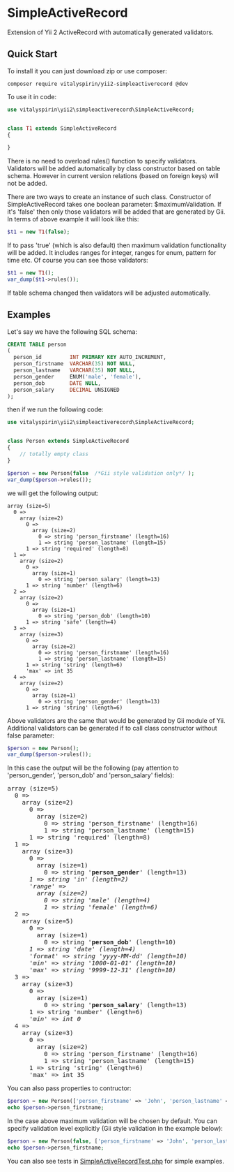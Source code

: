 # SimpleActiveRecord

Extension of Yii 2 ActiveRecord with automatically generated validators.

## Quick Start

To install it you can just download zip or use composer:
```
composer require vitalyspirin/yii2-simpleactiverecord @dev
```

To use it in code:

```php
use vitalyspirin\yii2\simpleactiverecord\SimpleActiveRecord;


class T1 extends SimpleActiveRecord
{
    
}
```

There is no need to overload rules() function to specify validators. Validators will be added automatically by 
class constructor based on table schema. However in current version relations (based on foreign keys) will not be added.

There are two ways to create an instance of such class. Constructor of SimpleActiveRecord takes one boolean parameter: 
$maximumValidation. If it's 'false' then only those validators will be added that are generated by Gii. In terms of above 
example it will look like this:

```php
$t1 = new T1(false);
```

If to pass 'true' (which is also default) then maximum validation functionality will be added. It includes ranges for integer, 
ranges for enum, pattern for time etc. Of course you can see those validators:

```php
$t1 = new T1();
var_dump($t1->rules());
```

If table schema changed then validators will be adjusted automatically.

## Examples

Let's say we have the following SQL schema:
```sql
CREATE TABLE person
(
  person_id         INT PRIMARY KEY AUTO_INCREMENT,
  person_firstname  VARCHAR(35) NOT NULL,
  person_lastname   VARCHAR(35) NOT NULL,
  person_gender     ENUM('male', 'female'),
  person_dob        DATE NULL,
  person_salary     DECIMAL UNSIGNED
);
```

then if we run the following code:

```php
use vitalyspirin\yii2\simpleactiverecord\SimpleActiveRecord;


class Person extends SimpleActiveRecord
{
    // totally empty class
}

$person = new Person(false  /*Gii style validation only*/ );
var_dump($person->rules());
```

we will get the following output:

```
array (size=5)
  0 => 
    array (size=2)
      0 => 
        array (size=2)
          0 => string 'person_firstname' (length=16)
          1 => string 'person_lastname' (length=15)
      1 => string 'required' (length=8)
  1 => 
    array (size=2)
      0 => 
        array (size=1)
          0 => string 'person_salary' (length=13)
      1 => string 'number' (length=6)
  2 => 
    array (size=2)
      0 => 
        array (size=1)
          0 => string 'person_dob' (length=10)
      1 => string 'safe' (length=4)
  3 => 
    array (size=3)
      0 => 
        array (size=2)
          0 => string 'person_firstname' (length=16)
          1 => string 'person_lastname' (length=15)
      1 => string 'string' (length=6)
      'max' => int 35
  4 => 
    array (size=2)
      0 => 
        array (size=1)
          0 => string 'person_gender' (length=13)
      1 => string 'string' (length=6)
```

Above validators are the same that would be generated by Gii module of Yii. Additional validators can be generated if to call class constructor without false parameter:

```php
$person = new Person();
var_dump($person->rules());
```

In this case the output will be the following (pay attention to 'person_gender', 'person_dob' and 'person_salary' fields):
<pre>
array (size=5)
  0 => 
    array (size=2)
      0 => 
        array (size=2)
          0 => string 'person_firstname' (length=16)
          1 => string 'person_lastname' (length=15)
      1 => string 'required' (length=8)
  1 => 
    array (size=3)
      0 => 
        array (size=1)
          0 => string '<b>person_gender</b>' (length=13)
      <i>1 => string 'in' (length=2)
      'range' => 
        array (size=2)
          0 => string 'male' (length=4)
          1 => string 'female' (length=6)</i>
  2 => 
    array (size=5)
      0 => 
        array (size=1)
          0 => string '<b>person_dob</b>' (length=10)
      <i>1 => string 'date' (length=4)
      'format' => string 'yyyy-MM-dd' (length=10)
      'min' => string '1000-01-01' (length=10)
      'max' => string '9999-12-31' (length=10)</i>
  3 => 
    array (size=3)
      0 => 
        array (size=1)
          0 => string '<b>person_salary</b>' (length=13)
      1 => string 'number' (length=6)
      <i>'min' => int 0</i>
  4 => 
    array (size=3)
      0 => 
        array (size=2)
          0 => string 'person_firstname' (length=16)
          1 => string 'person_lastname' (length=15)
      1 => string 'string' (length=6)
      'max' => int 35
</pre>

You can also pass properties to contructor:
```php
$person = new Person(['person_firstname' => 'John', 'person_lastname' => 'Smith']);
echo $person->person_firstname;
```

In the case above maximum validation will be chosen by default. You can specify validation level explicitly (Gii style validation in the example below):
```php
$person = new Person(false, ['person_firstname' => 'John', 'person_lastname' => 'Smith']);
echo $person->person_firstname;
```


You can also see tests in [SimpleActiveRecordTest.php](tests/unit/SimpleActiveRecordTest.php) for simple examples.
